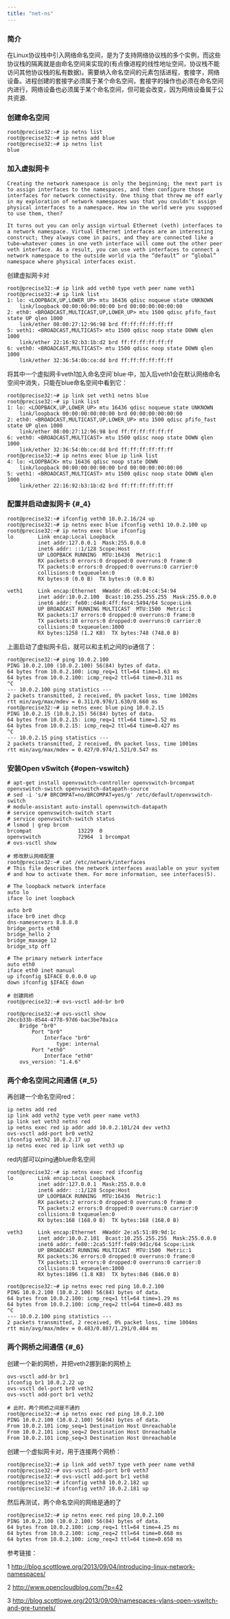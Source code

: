 ```yaml
---
title: "net-ns"
---
```


### 简介

在Linux协议栈中引入网络命名空间，是为了支持网络协议栈的多个实例，而这些协议栈的隔离就是由命名空间来实现的(有点像进程的线性地址空间，协议栈不能访问其他协议栈的私有数据)。需要纳入命名空间的元素包括进程，套接字，网络设备。进程创建的套接字必须属于某个命名空间，套接字的操作也必须在命名空间内进行，网络设备也必须属于某个命名空间，但可能会改变，因为网络设备属于公共资源.

### 创建命名空间

    root@precise32:~# ip netns list
    root@precise32:~# ip netns add blue
    root@precise32:~# ip netns list
    blue

### 加入虚拟网卡

    Creating the network namespace is only the beginning; the next part is to assign interfaces to the namespaces, and then configure those interfaces for network connectivity. One thing that threw me off early in my exploration of network namespaces was that you couldn’t assign physical interfaces to a namespace. How in the world were you supposed to use them, then?

    It turns out you can only assign virtual Ethernet (veth) interfaces to a network namespace. Virtual Ethernet interfaces are an interesting construct; they always come in pairs, and they are connected like a tube—whatever comes in one veth interface will come out the other peer veth interface. As a result, you can use veth interfaces to connect a network namespace to the outside world via the “default” or “global” namespace where physical interfaces exist.

创建虚拟网卡对

    root@precise32:~# ip link add veth0 type veth peer name veth1
    root@precise32:~# ip link list
    1: lo: <LOOPBACK,UP,LOWER_UP> mtu 16436 qdisc noqueue state UNKNOWN
        link/loopback 00:00:00:00:00:00 brd 00:00:00:00:00:00
    2: eth0: <BROADCAST,MULTICAST,UP,LOWER_UP> mtu 1500 qdisc pfifo_fast state UP qlen 1000
        link/ether 08:00:27:12:96:98 brd ff:ff:ff:ff:ff:ff
    5: veth1: <BROADCAST,MULTICAST> mtu 1500 qdisc noop state DOWN qlen 1000
        link/ether 22:16:92:b3:1b:d2 brd ff:ff:ff:ff:ff:ff
    6: veth0: <BROADCAST,MULTICAST> mtu 1500 qdisc noop state DOWN qlen 1000
        link/ether 32:36:54:0b:ce:dd brd ff:ff:ff:ff:ff:ff

将其中一个虚拟网卡veth1加入命名空间\`blue·中，加入后veth1会在默认网络命名空间中消失，只能在blue命名空间中看到它：

    root@precise32:~# ip link set veth1 netns blue
    root@precise32:~# ip link list
    1: lo: <LOOPBACK,UP,LOWER_UP> mtu 16436 qdisc noqueue state UNKNOWN
        link/loopback 00:00:00:00:00:00 brd 00:00:00:00:00:00
    2: eth0: <BROADCAST,MULTICAST,UP,LOWER_UP> mtu 1500 qdisc pfifo_fast state UP qlen 1000
        link/ether 08:00:27:12:96:98 brd ff:ff:ff:ff:ff:ff
    6: veth0: <BROADCAST,MULTICAST> mtu 1500 qdisc noop state DOWN qlen 1000
        link/ether 32:36:54:0b:ce:dd brd ff:ff:ff:ff:ff:ff
    root@precise32:~# ip netns exec blue ip link list
    4: lo: <LOOPBACK> mtu 16436 qdisc noop state DOWN
        link/loopback 00:00:00:00:00:00 brd 00:00:00:00:00:00
    5: veth1: <BROADCAST,MULTICAST> mtu 1500 qdisc noop state DOWN qlen 1000
        link/ether 22:16:92:b3:1b:d2 brd ff:ff:ff:ff:ff:ff

### 配置并启动虚拟网卡 {#_4}

    root@precise32:~# ifconfig veth0 10.0.2.16/24 up
    root@precise32:~# ip netns exec blue ifconfig veth1 10.0.2.100 up
    root@precise32:~# ip netns exec blue ifconfig
    lo        Link encap:Local Loopback
              inet addr:127.0.0.1  Mask:255.0.0.0
              inet6 addr: ::1/128 Scope:Host
              UP LOOPBACK RUNNING  MTU:16436  Metric:1
              RX packets:0 errors:0 dropped:0 overruns:0 frame:0
              TX packets:0 errors:0 dropped:0 overruns:0 carrier:0
              collisions:0 txqueuelen:0
              RX bytes:0 (0.0 B)  TX bytes:0 (0.0 B)

    veth1     Link encap:Ethernet  HWaddr d6:e8:04:c4:54:94
              inet addr:10.0.2.100  Bcast:10.255.255.255  Mask:255.0.0.0
              inet6 addr: fe80::d4e8:4ff:fec4:5494/64 Scope:Link
              UP BROADCAST RUNNING MULTICAST  MTU:1500  Metric:1
              RX packets:17 errors:0 dropped:0 overruns:0 frame:0
              TX packets:10 errors:0 dropped:0 overruns:0 carrier:0
              collisions:0 txqueuelen:1000
              RX bytes:1258 (1.2 KB)  TX bytes:748 (748.0 B)

上面启动了虚拟网卡后，就可以和主机之间的ip通信了：

    root@precise32:~# ping 10.0.2.100
    PING 10.0.2.100 (10.0.2.100) 56(84) bytes of data.
    64 bytes from 10.0.2.100: icmp_req=1 ttl=64 time=1.63 ms
    64 bytes from 10.0.2.100: icmp_req=2 ttl=64 time=0.311 ms
    ^C
    --- 10.0.2.100 ping statistics ---
    2 packets transmitted, 2 received, 0% packet loss, time 1002ms
    rtt min/avg/max/mdev = 0.311/0.970/1.630/0.660 ms
    root@precise32:~# ip netns exec blue ping 10.0.2.15
    PING 10.0.2.15 (10.0.2.15) 56(84) bytes of data.
    64 bytes from 10.0.2.15: icmp_req=1 ttl=64 time=1.52 ms
    64 bytes from 10.0.2.15: icmp_req=2 ttl=64 time=0.427 ms
    ^C
    --- 10.0.2.15 ping statistics ---
    2 packets transmitted, 2 received, 0% packet loss, time 1001ms
    rtt min/avg/max/mdev = 0.427/0.974/1.521/0.547 ms

### 安装Open vSwitch {#open-vswitch}

    # apt-get install openvswitch-controller openvswitch-brcompat openvswitch-switch openvswitch-datapath-source
    # sed -i 's/# BRCOMPAT=no/BRCOMPAT=yes/g' /etc/default/openvswitch-switch
    # module-assistant auto-install openvswitch-datapath
    # service openvswitch-switch start
    # service openvswitch-switch status
    # lsmod | grep brcom
    brcompat               13229  0
    openvswitch            72964  1 brcompat
    # ovs-vsctl show

    # 修改默认网络配置
    root@precise32:~# cat /etc/network/interfaces
    # This file describes the network interfaces available on your system
    # and how to activate them. For more information, see interfaces(5).

    # The loopback network interface
    auto lo
    iface lo inet loopback

    auto br0
    iface br0 inet dhcp
    dns-nameservers 8.8.8.8
    bridge_ports eth0
    bridge_hello 2
    bridge_maxage 12
    bridge_stp off

    # The primary network interface
    auto eth0
    iface eth0 inet manual
    up ifconfig $IFACE 0.0.0.0 up
    down ifconfig $IFACE down

    # 创建网桥
    root@precise32:~# ovs-vsctl add-br br0

    root@precise32:~# ovs-vsctl show
    20ccb33b-8544-4778-97d6-bac3be70a1ca
        Bridge "br0"
            Port "br0"
                Interface "br0"
                    type: internal
            Port "eth0"
                Interface "eth0"
        ovs_version: "1.4.6"

### 两个命名空间之间通信 {#_5}

再创建一个命名空间red：

    ip netns add red
    ip link add veth2 type veth peer name veth3
    ip link set veth3 netns red
    ip netns exec red ip addr add 10.0.2.101/24 dev veth3
    ovs-vsctl add-port br0 veth2
    ifconfig veth2 10.0.2.17 up
    ip netns exec red ip link set veth3 up

red内部可以ping通blue命名空间

    root@precise32:~# ip netns exec red ifconfig
    lo        Link encap:Local Loopback
              inet addr:127.0.0.1  Mask:255.0.0.0
              inet6 addr: ::1/128 Scope:Host
              UP LOOPBACK RUNNING  MTU:16436  Metric:1
              RX packets:2 errors:0 dropped:0 overruns:0 frame:0
              TX packets:2 errors:0 dropped:0 overruns:0 carrier:0
              collisions:0 txqueuelen:0
              RX bytes:168 (168.0 B)  TX bytes:168 (168.0 B)

    veth3     Link encap:Ethernet  HWaddr 2e:a5:51:89:9d:1c
              inet addr:10.0.2.101  Bcast:10.255.255.255  Mask:255.0.0.0
              inet6 addr: fe80::2ca5:51ff:fe89:9d1c/64 Scope:Link
              UP BROADCAST RUNNING MULTICAST  MTU:1500  Metric:1
              RX packets:36 errors:0 dropped:0 overruns:0 frame:0
              TX packets:11 errors:0 dropped:0 overruns:0 carrier:0
              collisions:0 txqueuelen:1000
              RX bytes:1896 (1.8 KB)  TX bytes:846 (846.0 B)

    root@precise32:~# ip netns exec red ping 10.0.2.100
    PING 10.0.2.100 (10.0.2.100) 56(84) bytes of data.
    64 bytes from 10.0.2.100: icmp_req=1 ttl=64 time=1.29 ms
    64 bytes from 10.0.2.100: icmp_req=2 ttl=64 time=0.483 ms
    ^C
    --- 10.0.2.100 ping statistics ---
    2 packets transmitted, 2 received, 0% packet loss, time 1004ms
    rtt min/avg/max/mdev = 0.483/0.887/1.291/0.404 ms

### 两个网桥之间通信 {#_6}

创建一个新的网桥，并把veth2挪到新的网桥上

    ovs-vsctl add-br br1
    ifconfig br1 10.0.2.22 up
    ovs-vsctl del-port br0 veth2
    ovs-vsctl add-port br1 veth2

    # 此时，两个网桥之间是不通的
    root@precise32:~# ip netns exec red ping 10.0.2.100
    PING 10.0.2.100 (10.0.2.100) 56(84) bytes of data.
    From 10.0.2.101 icmp_seq=1 Destination Host Unreachable
    From 10.0.2.101 icmp_seq=2 Destination Host Unreachable
    From 10.0.2.101 icmp_seq=3 Destination Host Unreachable

创建一个虚拟网卡对，用于连接两个网桥：

    root@precise32:~# ip link add veth7 type veth peer name veth8
    root@precise32:~# ovs-vsctl add-port br0 veth7
    root@precise32:~# ovs-vsctl add-port br1 veth8
    root@precise32:~# ifconfig veth8 10.0.2.182 up
    root@precise32:~# ifconfig veth7 10.0.2.181 up

然后再测试，两个命名空间的网络是通的了

    root@precise32:~# ip netns exec red ping 10.0.2.100
    PING 10.0.2.100 (10.0.2.100) 56(84) bytes of data.
    64 bytes from 10.0.2.100: icmp_req=1 ttl=64 time=4.25 ms
    64 bytes from 10.0.2.100: icmp_req=2 ttl=64 time=0.668 ms
    64 bytes from 10.0.2.100: icmp_req=3 ttl=64 time=0.658 ms

参考链接：

1
<http://blog.scottlowe.org/2013/09/04/introducing-linux-network-namespaces/>

2 <http://www.opencloudblog.com/?p=42>

3
<http://blog.scottlowe.org/2013/09/09/namespaces-vlans-open-vswitch-and-gre-tunnels/>
